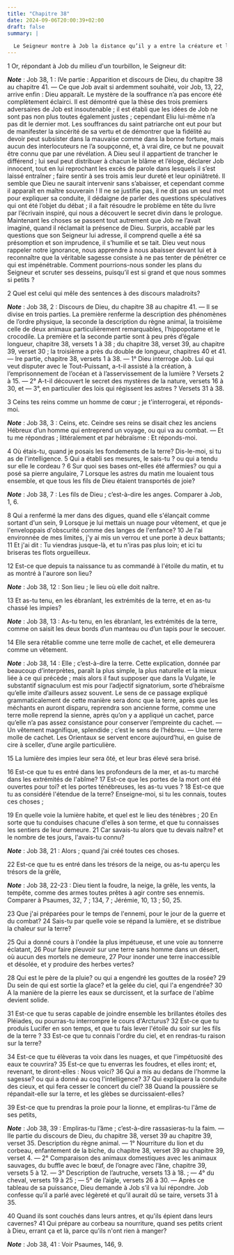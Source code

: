 ```yaml
---
title: "Chapitre 38"
date: 2024-09-06T20:00:39+02:00
draft: false
summary: |
  
  Le Seigneur montre à Job la distance qu’il y a entre la créature et le Créateur.
---
```



1 Or, répondant à Job du milieu d'un tourbillon, le Seigneur dit:

***Note*** :  Job 38, 1 : IVe partie : Apparition et discours de Dieu, du chapitre 38 au chapitre 41. ― Ce que Job avait si ardemment souhaité, voir Job, 13, 22, arrive enfin : Dieu apparaît. Le mystère de la souffrance n’a pas encore été complètement éclairci. Il est démontré que la thèse des trois premiers adversaires de Job est insoutenable ; il est établi que les idées de Job ne sont pas non plus toutes également justes ; cependant Eliu lui-même n’a pas dit le dernier mot. Les souffrances du saint patriarche ont eut pour but de manifester la sincérité de sa vertu et de démontrer que la fidélité au devoir peut subsister dans la mauvaise comme dans la bonne fortune, mais aucun des interlocuteurs ne l’a soupçonné, et, à vrai dire, ce but ne pouvait être connu que par une révélation. A Dieu seul il appartient de trancher le différend ; lui seul peut distribuer à chacun le blâme et l’éloge, déclarer Job innocent, tout en lui reprochant les excès de parole dans lesquels il s’est laissé entraîner ; faire sentir à ses
trois amis leur dureté et leur opiniâtreté. Il semble que Dieu ne saurait intervenir sans s’abaisser, et cependant comme il apparaît en maître souverain ! Il ne se justifie pas, il ne dit pas un seul mot pour expliquer sa conduite, il dédaigne de parler des questions spéculatives qui ont été l’objet du débat ; il a fait résoudre le problème en tête du livre par l’écrivain inspiré, qui nous a découvert le secret divin dans le prologue. Maintenant les choses se passent tout autrement que Job ne l’avait imaginé, quand il réclamait la présence de Dieu. Surpris, accablé par les questions que son Seigneur lui adresse, il comprend quelle a été sa présomption et son imprudence, il s’humilie et se tait. Dieu veut nous rappeler notre ignorance, nous apprendre à nous abaisser devant lui et à reconnaître que la véritable sagesse consiste à ne pas tenter de pénétrer ce qui est impénétrable. Comment pourrions-nous sonder les plans du Seigneur et scruter ses desseins, puisqu’il est si grand et que nous sommes si petits ?


2 Quel est celui qui mêle des sentences à des discours maladroits?

***Note*** :  Job 38, 2 : Discours de Dieu, du chapitre 38 au chapitre 41. ― Il se divise en trois parties. La première renferme la description des phénomènes de l’ordre physique, la seconde la description du règne animal, la troisième celle de deux animaux particulièrement remarquables, l’hippopotame et le crocodile. La première et la seconde partie sont à peu près d’égale longueur, chapitre 38, versets 1 à 38 ; du chapitre 38, verset 39, au chapitre 39, verset 30 ; la troisième a près du double de longueur, chapitres 40 et 41. ― Ire partie, chapitre 38, versets 1 à 38. ― 1° Dieu interroge Job. Lui qui veut disputer avec le Tout-Puissant, a-t-il assisté à la création, à l’emprisonnement de l’océan et à l’asservissement de la lumière ? Versets 2 à 15. ― 2° A-t-il découvert le secret des mystères de la nature, versets 16 à 30, et ― 3°, en particulier des lois qui régissent les astres ? Versets 31 à 38.

3 Ceins tes reins comme un homme de cœur ; je t'interrogerai, et réponds-moi.

***Note*** :  Job 38, 3 : Ceins, etc. Ceindre ses reins se disait chez les anciens Hébreux d’un homme qui entreprend un voyage, ou qui va au combat. ― Et tu me répondras ; littéralement et par hébraïsme : Et réponds-moi.


4 Où étais-tu, quand je posais les fondements de la terre? Dis-le-moi, si tu as de l'intelligence. 5 Qui a établi ses mesures, le sais-tu ? ou qui a tendu sur elle le cordeau ? 6 Sur quoi ses bases ont-elles été affermies? ou qui a posé sa pierre angulaire, 7 Lorsque les astres du matin me louaient tous ensemble, et que tous les fils de Dieu étaient transportés de joie?

***Note*** :  Job 38, 7 : Les fils de Dieu ; c’est-à-dire les anges. Comparer à Job, 1, 6.


8 Qui a renfermé la mer dans des digues, quand elle s'élançait comme sortant d'un sein, 9 Lorsque je lui mettais un nuage pour vêtement, et que je l'enveloppais d'obscurité comme des langes de l'enfance? 10 Je l'ai environnée de mes limites, j'y ai mis un verrou et une porte à deux battants; 11 Et j'ai dit : Tu viendras jusque-là, et tu n'iras pas plus loin; et ici tu briseras tes flots orgueilleux.


12 Est-ce que depuis ta naissance tu as commandé à l'étoile du matin, et tu as montré à l'aurore son lieu?

***Note*** :  Job 38, 12 : Son lieu ; le lieu où elle doit naître.

13 Et as-tu tenu, en les ébranlant, les extrémités de la terre, et en as-tu chassé les impies?

***Note*** :  Job 38, 13 : As-tu tenu, en les ébranlant, les extrémités de la terre, comme on saisit les deux bords d’un manteau ou d’un tapis pour le secouer.

14 Elle sera rétablie comme une terre molle de cachet, et elle demeurera comme un vêtement.

***Note*** :  Job 38, 14 : Elle ; c’est-à-dire la terre. Cette explication, donnée par beaucoup d’interprètes, paraît la plus simple, la plus naturelle et la mieux liée à ce qui précède ; mais alors il faut supposer que dans la Vulgate, le substantif signaculum est mis pour l’adjectif signatorium, sorte d’hébraïsme qu’elle imite d’ailleurs assez souvent. Le sens de ce passage expliqué grammaticalement de cette manière sera donc que la terre, après que les méchants en auront disparu, reprendra son ancienne forme, comme une terre molle reprend la sienne, après qu’on y a appliqué un cachet, parce qu’elle n’a pas assez consistance pour conserver l’empreinte du cachet. ― Un vêtement magnifique, splendide ; c’est le sens de l’hébreu. ― Une terre molle de cachet. Les Orientaux se servent encore aujourd’hui, en guise de cire à sceller, d’une argile particulière.

15 La lumière des impies leur sera ôté, et leur bras élevé sera brisé.


16 Est-ce que tu es entré dans les profondeurs de la mer, et as-tu marché dans les extrémités de l'abîme? 17 Est-ce que les portes de la mort ont été ouvertes pour toi? et les portes ténébreuses, les as-tu vues ? 18 Est-ce que tu as considéré l'étendue de la terre? Enseigne-moi, si tu les connais, toutes ces choses ;


19 En quelle voie la lumière habite, et quel est le lieu des ténèbres ; 20 En sorte que tu conduises chacune d'elles à son terme, et que tu connaisses les sentiers de leur demeure. 21 Car savais-tu alors que tu devais naître? et le nombre de tes jours, l'avais-tu connu?

***Note*** :  Job 38, 21 : Alors ; quand j’ai créé toutes ces choses.


22 Est-ce que tu es entré dans les trésors de la neige, ou as-tu aperçu les trésors de la grêle,

***Note*** :  Job 38, 22-23 : Dieu tient la foudre, la neige, la grêle, les vents, la tempête, comme des armes toutes prêtes à agir contre ses ennemis. Comparer à Psaumes, 32, 7 ; 134, 7 ; Jérémie, 10, 13 ; 50, 25.

23 Que j'ai préparées pour le temps de l'ennemi, pour le jour de la guerre et du combat? 24 Sais-tu par quelle voie se répand la lumière, et se distribue la chaleur sur la terre?


25 Qui a donné cours à l'ondée la plus impétueuse, et une voie au tonnerre éclatant, 26 Pour faire pleuvoir sur une terre sans homme dans un désert, où aucun des mortels ne demeure, 27 Pour inonder une terre inaccessible et désolée, et y produire des herbes vertes?


28 Qui est le père de la pluie? ou qui a engendré les gouttes de la rosée? 29 Du sein de qui est sortie la glace? et la gelée du ciel, qui l'a engendrée? 30 A la manière de la pierre les eaux se durcissent, et la surface de l'abîme devient solide.


31 Est-ce que tu seras capable de joindre ensemble les brillantes étoiles des Pléiades, ou pourras-tu interrompre le cours d'Arcturus? 32 Est-ce que tu produis Lucifer en son temps, et que tu fais lever l'étoile du soir sur les fils de la terre ? 33 Est-ce que tu connais l'ordre du ciel, et en rendras-tu raison sur la terre?


34 Est-ce que tu élèveras ta voix dans les nuages, et que l'impétuosité des eaux te couvrira? 35 Est-ce que tu enverras les foudres, et elles iront; et, revenant, te diront-elles : Nous voici? 36 Qui a mis au dedans de l'homme la sagesse? ou qui a donné au coq l'intelligence? 37 Qui expliquera la conduite des cieux, et qui fera cesser le concert du ciel? 38 Quand la poussière se répandait-elle sur la terre, et les glèbes se durcissaient-elles?


39 Est-ce que tu prendras la proie pour la lionne, et empliras-tu l'âme de ses petits,

***Note*** :  Job 38, 39 : Empliras-tu l’âme ; c’est-à-dire rassasieras-tu la faim. ― IIe partie du discours de Dieu, du chapitre 38, verset 39 au chapitre 39, verset 35. Description du règne animal. ― 1° Nourriture du lion et du corbeau, enfantement de la biche, du chapitre 38, verset 39 au chapitre 39, verset 4. ― 2° Comparaison des animaux domestiques avec les animaux sauvages, du buffle avec le bœuf, de l’onagre avec l’âne, chapitre 39, versets 5 à 12. ― 3° Description de l’autruche, versets 13 à 18. ; ― 4° du cheval, versets 19 à 25 ; ― 5° de l’aigle, versets 26 à 30. ― Après ce tableau de sa puissance, Dieu demande à Job s’il va lui répondre. Job confesse qu’il a parlé avec légèreté et qu’il aurait dû se taire, versets 31 à 35.

40 Quand ils sont couchés dans leurs antres, et qu'ils épient dans leurs cavernes? 41 Qui prépare au corbeau sa nourriture, quand ses petits crient à Dieu, errant ça et là, parce qu'ils n'ont rien à manger?

***Note*** :  Job 38, 41 : Voir Psaumes, 146, 9.

